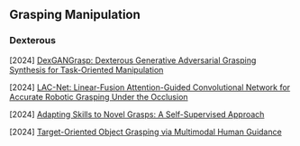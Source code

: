 ## Grasping Manipulation

### Dexterous

[2024] [DexGANGrasp: Dexterous Generative Adversarial Grasping Synthesis for Task-Oriented Manipulation](https://arxiv.org/abs/2407.17348)

[2024] [LAC-Net: Linear-Fusion Attention-Guided Convolutional Network for Accurate Robotic Grasping Under the Occlusion](https://arxiv.org/abs/2408.03238)

[2024] [Adapting Skills to Novel Grasps: A Self-Supervised Approach](https://arxiv.org/abs/2408.00178)

[2024] [Target-Oriented Object Grasping via Multimodal Human Guidance](https://arxiv.org/abs/2408.11138)